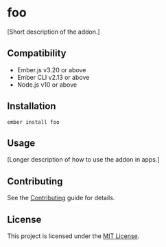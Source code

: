 foo
==============================================================================

[Short description of the addon.]


Compatibility
------------------------------------------------------------------------------

* Ember.js v3.20 or above
* Ember CLI v2.13 or above
* Node.js v10 or above


Installation
------------------------------------------------------------------------------

```
ember install foo
```


Usage
------------------------------------------------------------------------------

[Longer description of how to use the addon in apps.]


Contributing
------------------------------------------------------------------------------

See the [Contributing](CONTRIBUTING.md) guide for details.


License
------------------------------------------------------------------------------

This project is licensed under the [MIT License](LICENSE.md).
